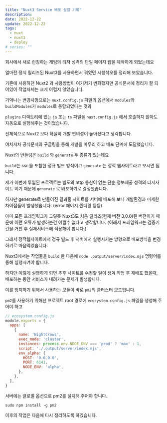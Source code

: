```yaml
---
title: "Nuxt3 Service 배포 삽질 기록"
description:
date: 2022-12-22
update: 2022-12-22
tags:
  - nuxt
  - nuxt3
  - deploy
# series: ""
---
```


회사에서 새로 런칭하는 게임의 티저 성격의 단일 페이지 웹을 제작하게 되었는데요

얼마전 정식 릴리즈된 Nuxt3를 사용하면서 겪었던 시행착오를 정리해 보았습니다.

기존에 사용하던 Nuxt2 과 사용방법이 여기저기 변화했지만 공식문서에 정리가 잘 되어있어 작업자체는 크게 어렵지 않았습니다.

기억나는 변경사항으로는 `nuxt.config.js` 파일의 옵션에서 `modules`와 `buildModules`가 `modules`로 통합되었다는 것과

`plugins` 디렉토리에 있는 `js` 또는 `ts` 파일을 `nuxt.config.js` 에서 호출하지 않아도 자동으로 실행해주는 것이었습니다.

전체적으로 Nuxt2 보다 확실히 개발 편의성이 높아졌다고 생각합니다.

여차저차 공식문서와 구글링을 통해 개발을 마무리 하고 배포 단계에 도달했습니다.

Nuxt의 번들링은 `build` 와 `generate` 두 종류가 있는데요

`build`는 ssr 을 포함한 정규 빌드 방식이고 `generate` 는 정적 웹사이트라고 보시면 됩니다.

제가 이번에 투입된 프로젝트는 별도의 http 통신이 없는 단순 정보제공 성격의 티저사이트 이기 때문에 `generate` 로 배포하기로 결정했습니다.

하지만 generate로 만들어진 결과물 사이트를 서버에 배포해 보니 개발환경과 미세한 차이점들이 발생했습니다. (error 페이지 렌더링 등등)

아마 모든 프레임워크가 그렇듯 Nuxt3도 처음 릴리즈(현재 버전 3.0.0)된 버전이기 때문에 이런 오류가 발생하는건 어쩔수 없다고 생각합니다. (이래서 프레임워크는 검증기간을 거친 후 실제서비스에 적용해야 합니다.)

그래서 정적웹사이트에서 정규 빌드 후 서버에서 실행시키는 방향으로 배포방식을 변경하기로 마음먹었습니다.

Nuxt3에서는 작업물을 `build` 한 다음에 `node .output/server/index.mjs` 명령어를 통해 실행시켜야 합니다.

하지만 이렇게 실행하게 되면 추후 사이트를 수정할 일이 생겨 작업 후 재배포 했을때, 배포하는 동안 서비스가 내려가는 문제가 발생합니다.

이를 방지하기 위해서 사용하는 모듈이 바로 `pm2`의 클러스터 모드입니다.

`pm2`를 사용하기 위해선 프로젝트 root 경로에 `ecosystem.config.js` 파일을 생성해 주어야 하고

```js
// ecosystem.config.js
module.exports = {
  apps: [
    {
      name: 'NightCrows',
      exec_mode: 'cluster',
      instances: process.env.NODE_ENV === 'prod' ? 'max' : 1,
      script: './.output/server/index.mjs',
      env_alpha: {
        HOST: '0.0.0.0',
        PORT: 6141,
        NODE_ENV: 'alpha',
      },
    },
  ],
}
```

서버에는 글로벌 옵션으로 pm2를 설치해 주어야 합니다.

`sudo npm install -g pm2`

이후의 작업은 다음에 다시 정리하도록 하겠습니다.